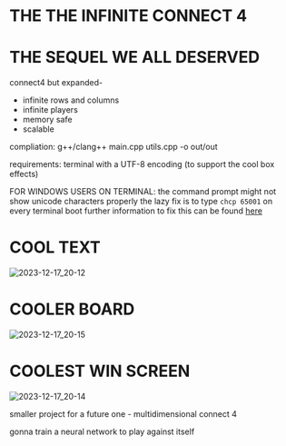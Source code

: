 # THE THE INFINITE CONNECT 4
# THE SEQUEL WE ALL DESERVED

connect4 but expanded-
- infinite rows and columns
- infinite players
- memory safe
- scalable

compliation:
g++/clang++ main.cpp utils.cpp -o out/out

requirements:
terminal with a UTF-8 encoding (to support the cool box effects)

FOR WINDOWS USERS ON TERMINAL:
the command prompt might not show unicode characters properly
the lazy fix is to type `chcp 65001` on every terminal boot
further information to fix this can be found [here](https://stackoverflow.com/questions/388490/how-can-i-use-unicode-characters-on-the-windows-command-line)



# COOL TEXT # 
![2023-12-17_20-12](https://github.com/wettestsock/inficonnect4/assets/119987092/82622c6d-5150-4b2f-9b7a-232b41e6644a)



# COOLER BOARD #
![2023-12-17_20-15](https://github.com/wettestsock/inficonnect4/assets/119987092/92e2f89d-282a-46bb-ab0e-e96a3c003ec2)



# COOLEST WIN SCREEN #
![2023-12-17_20-14](https://github.com/wettestsock/inficonnect4/assets/119987092/eab01695-b269-4171-aae9-7f1f40e55bca)



smaller project for a future one -
multidimensional connect 4

gonna train a neural network to play against itself

